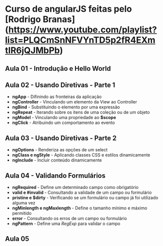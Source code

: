 # Curso de angularJS feitas pelo [Rodrigo Branas] (https://www.youtube.com/playlist?list=PLQCmSnNFVYnTD5p2fR4EXmtlR6jQJMbPb) 

## Aula 01 - Introdução e Hello World
## Aula 02 - Usando Diretivas - Parte 1

- **ngApp** - Difinindo as fronteiras da aplicação 
- **ngController** - Vinculando um elemento da View ao Controller 
- **ngBind** - Substituindo o elemento por uma expressão
- **ngRepeat** - Iterando sobre os itens de uma coleção ou de um objeto
- **ngModel** - Vinculando uma propriedade ao **$scope**
- **ngClick** - Atribuindo um comportamento ao evento

## Aula 03 - Usando Diretivas - Parte 2

- **ngOptions** - Renderiza as opções de um select
- **ngClass e ngStyle** - Aplicando classes CSS e estilos dinamicamente
- **ngInclude** - Incluir conteúdo dinamicamente

## Aula 04 - Validando Formulários

- **ngRequired** - Define um determinado campo como obrigatório
- **valid e #invalid** - Consultando a validade de um campo ou formulário
- **pristine e $dirty** - Verificando se um formulário ou campo já foi utilizado alguma vez
- **ngMinlength e ngMaxlength** - Define o tamanho mínimo e máximo permitido
- **error** - Consultando os erros de um campo ou formulário
- **ngPattern** - Define uma *RegExp* para validar o campo

## Aula 05 